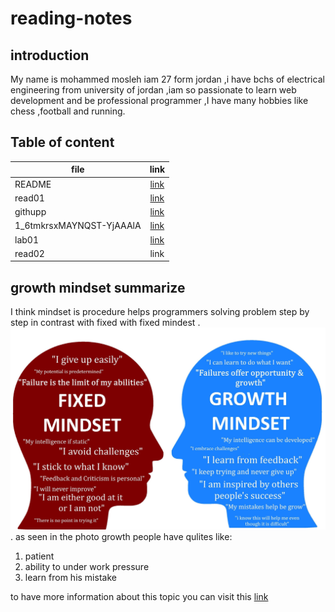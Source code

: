 # reading-notes
## introduction

My name is mohammed mosleh iam 27 form jordan ,i have bchs of electrical engineering from university of jordan  ,iam so passionate to learn web development and be professional programmer ,I have many hobbies like chess ,football and running.

## Table of content
| file   |      link      | 
|----------|:-------------:|
| README |  [link](README.md)| 
| read01 |    [link](read01.md)   |   
| githupp |  [link](githupp.png) |
|  1_6tmkrsxMAYNQST-YjAAAlA  |     [link](1_6tmkrsxMAYNQST-YjAAAlA.jpeg)      | 
| lab01  |    [link](lab01.md)     | 
| read02   |      link      | 




## growth mindset summarize
I think mindset is procedure helps programmers solving problem step by step in contrast with fixed with fixed mindest .
![fixed mind vs growth mind](1_6tmkrsxMAYNQST-YjAAAlA.jpeg).
as seen in the photo growth people have qulites like:
1. patient
2. ability to under work pressure 
3. learn from his mistake

to have more information about this topic you can visit this [link](https://www.brainpickings.org/2014/01/29/carol-dweck-mindset/)
